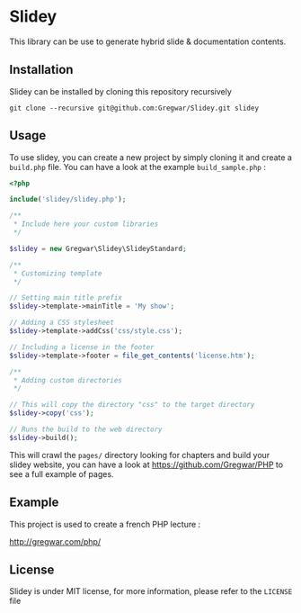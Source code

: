 Slidey
======

This library can be use to generate hybrid slide & documentation contents.

Installation
------------

Slidey can be installed by cloning this repository recursively

```
git clone --recursive git@github.com:Gregwar/Slidey.git slidey
```

Usage
-----

To use slidey, you can create a new project by simply cloning it and create a `build.php`
file. You can have a look at the example `build_sample.php` :

```php
<?php

include('slidey/slidey.php');

/**
 * Include here your custom libraries
 */

$slidey = new Gregwar\Slidey\SlideyStandard;

/**
 * Customizing template
 */

// Setting main title prefix
$slidey->template->mainTitle = 'My show';

// Adding a CSS stylesheet
$slidey->template->addCss('css/style.css');

// Including a license in the footer
$slidey->template->footer = file_get_contents('license.htm');

/**
 * Adding custom directories
 */

// This will copy the directory "css" to the target directory
$slidey->copy('css');

// Runs the build to the web directory
$slidey->build();

```

This will crawl the `pages/` directory looking for chapters and build your slidey website, 
you can have a look at https://github.com/Gregwar/PHP to see a full example of pages.

Example
-------

This project is used to create a french PHP lecture :

http://gregwar.com/php/

License
-------

Slidey is under MIT license, for more information, please refer to the `LICENSE` file
